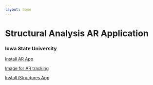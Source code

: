```yaml
---
layout: home
---
```

# Structural Analysis AR Application
### Iowa State University

<a href="itms-services://?action=download-manifest&url=https://github.com/rafael-radkowski/structural_analysis_AR/releases/download/beta_1_1/manifest.plist">Install AR App</a>

[Image for AR tracking](./skywalk_cropped_vuforia.jpg)

<a href="itms-services://?action=download-manifest&url=https://github.com/rafael-radkowski/structural_analysis_AR/releases/download/beta_1_0/manifest_istructures.plist">Install iStructures App</a>
